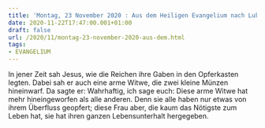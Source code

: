 ```yaml
---
title: 'Montag, 23 November 2020 : Aus dem Heiligen Evangelium nach Lukas - Lk 21,1-4.'
date: 2020-11-22T17:47:00.001+01:00
draft: false
url: /2020/11/montag-23-november-2020-aus-dem.html
tags: 
- EVANGELIUM
---
```


In jener Zeit sah Jesus, wie die Reichen ihre Gaben in den Opferkasten legten. Dabei sah er auch eine arme Witwe, die zwei kleine Münzen hineinwarf. Da sagte er: Wahrhaftig, ich sage euch: Diese arme Witwe hat mehr hineingeworfen als alle anderen. Denn sie alle haben nur etwas von ihrem Überfluss geopfert; diese Frau aber, die kaum das Nötigste zum Leben hat, sie hat ihren ganzen Lebensunterhalt hergegeben.
